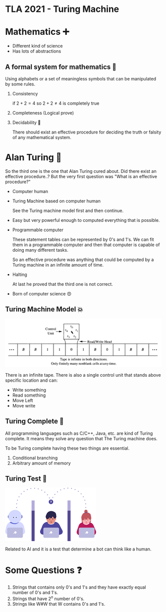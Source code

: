 # TLA 2021 - Turing Machine

# Mathematics ➕

- Different kind of science
- Has lots of abstractions

## A formal system for mathematics 📏

Using alphabets or a set of meaningless symbols that can be manipulated by some rules.

1. Consistency

    if $2 + 2 = 4$ so $2 + 2  \neq 4$ is completely true

2. Completeness (Logical prove)
3. Decidability 🤔

    There should exist an effective procedure for deciding the truth or falsity of any mathematical system.

# Alan Turing 💭

So the third one is the one that Alan Turing cured about. Did there exist an effective procedure..? But the very first question was "What is an effective procedure?"

- Computer human
- Turing Machine based on computer human

    See the Turing machine model first and then continue.

- Easy but very powerful enough to computed everything that is possible.
- Programmable computer

    These statement tables can be represented by 0's and 1's. We can fit them in a programmable computer and then that computer is capable of doing many different tasks. 

    So an effective procedure was anything that could be computed by a Turing machine in an infinite amount of time.

- Halting

    At last he proved that the third one is not correct.

- Born of computer science 😍

## Turing Machine Model 💥

![TLA%202021%20-%20Turing%20Machine%208b9779b9c7ac4a5083eddca5ebd343f9/Untitled.png](TLA%202021%20-%20Turing%20Machine%208b9779b9c7ac4a5083eddca5ebd343f9/Untitled.png)

There is an infinite tape. There is also a single control unit that stands above specific location and can:

- Write something
- Read something
- Move Left
- Move write

## Turing Complete 💪

All programming languages such as C/C++, Java, etc. are kind of Turing complete. It means they solve any question that The Turing machine does.

To be Turing complete having these two things are essential.

1. Conditional branching
2. Arbitrary amount of memory

## Turing Test 🧪

![TLA%202021%20-%20Turing%20Machine%208b9779b9c7ac4a5083eddca5ebd343f9/Untitled%201.png](TLA%202021%20-%20Turing%20Machine%208b9779b9c7ac4a5083eddca5ebd343f9/Untitled%201.png)

Related to AI and it is a test that determine a bot can think like a human.

# Some Questions ❓

1. Strings that contains only 0's and 1's and they have exactly equal number of 0's and 1's.
2. Strings that have $2^n$ number of 0's. 
3. Strings like W#W that W contains 0's and 1's.